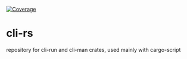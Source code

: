 [![Coverage](https://sonarcloud.io/api/project_badges/measure?project=ZibanPirate_cli-rs&metric=coverage)](https://sonarcloud.io/summary/new_code?id=ZibanPirate_cli-rs)

# cli-rs

repository for cli-run and cli-man crates, used mainly with cargo-script
